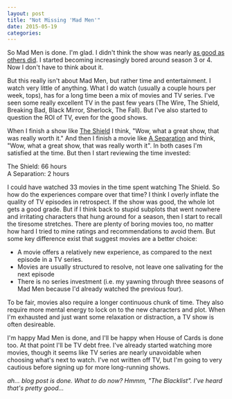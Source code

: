 ```yaml
---
layout: post
title: "Not Missing 'Mad Men'"
date: 2015-05-19
categories:
---
```

So Mad Men is done. I'm glad. I didn't think the show was nearly [as good as others did](http://www.newyorker.com/culture/cultural-comment/the-original-resonant-existentially-brilliant-mad-men-finale). I started
becoming increasingly bored around season 3 or 4. Now I don't have to think about it.

But this really isn't about Mad Men, but rather time and entertainment. I watch very little of anything. What I
do watch (usually a couple hours per week, tops), has for a long time been a mix of movies and TV series. I've seen some really
excellent TV in the past few years (The Wire, The Shield, Breaking Bad, Black Mirror, Sherlock, The Fall). But I've also started to question the
ROI of TV, even for the good shows.

When I finish a show like [The Shield](http://en.wikipedia.org/wiki/The_Shield) I think, "Wow, what a great show, that was really worth it." And then I finish a movie like [A Separation](http://en.wikipedia.org/wiki/A_Separation) and think, "Wow, what a great show, that was really worth it". In both cases I'm satisfied at the time. But then I start reviewing the time invested:

The Shield: 66 hours  
A Separation: 2 hours

I could have watched 33 movies in the time spent watching The Shield. So how do the experiences compare over that time? I think I overly inflate the quality of TV episodes in retrospect. If the show was good, the whole lot gets a good grade. But if I think back to stupid subplots that went nowhere and irritating characters that hung around for a season, then I start to recall the tiresome stretches. There are plenty of boring movies too, no matter how hard I tried to mine ratings
and recommendations to avoid them. But some key difference exist that suggest movies are a better choice:

* A movie offers a relatively new experience, as compared to the next episode in a TV series.
* Movies are usually structured to resolve, not leave one salivating for the next episode
* There is no series investment (i.e. my yawning through three seasons of Mad Men because I'd already watched the previous four).

To be fair, movies also require a longer continuous chunk of time. They also require more mental energy to lock on to the new characters and plot. When I'm exhausted and just want some relaxation or distraction, a TV show is often desireable.

I'm happy Mad Men is done, and I'll be happy when House of Cards is done too. At that point I'll be TV debt free. I've already started watching more movies, though it seems like TV series are nearly unavoidable when choosing what's next to watch. I've not written off TV, but I'm going to very cautious before signing up for more long-running shows.


_ah... blog post is done. What to do now? Hmmm, "The Blacklist". I've heard that's pretty good..._

